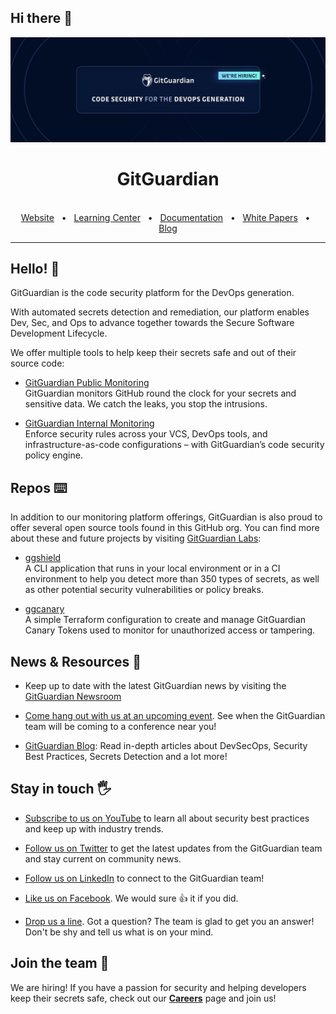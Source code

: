 ## Hi there 👋


![GitGuardian](https://raw.githubusercontent.com/GitGuardian/.github/main/profile/GitGuardian-Banner-1500x500.jpeg)

<div align="center">
  <h1>GitGuardian</h1>

  <br />
  <a href="https://www.gitguardian.com/">Website</a>
  <span>&nbsp;&nbsp;•&nbsp;&nbsp;</span>
  <a href="https://www.gitguardian.com/secrets-detection">Learning Center</a>
  <span>&nbsp;&nbsp;•&nbsp;&nbsp;</span>
  <a href="https://docs.gitguardian.com/">Documentation</a>
  <span>&nbsp;&nbsp;•&nbsp;&nbsp;</span>
  <a href="https://www.gitguardian.com/resources?t=white-papers">White Papers</a>
  <span>&nbsp;&nbsp;•&nbsp;&nbsp;</span>
  <a href="https://blog.gitguardian.com/">Blog</a>
  <br />
  <hr />
</div>

## Hello! 👋 

GitGuardian is the code security platform for the DevOps generation.

With automated secrets detection and remediation, our platform enables Dev, Sec, and Ops to advance together towards the Secure Software Development Lifecycle.

We offer multiple tools to help keep their secrets safe and out of their source code:

- [GitGuardian Public Monitoring](https://www.gitguardian.com/monitor-public-github-for-secrets) <br> GitGuardian monitors GitHub round the clock for your secrets and sensitive data. We catch the leaks, you stop the intrusions.

- [GitGuardian Internal Monitoring](https://www.gitguardian.com/monitor-internal-repositories-for-secrets) <br> Enforce security rules across your VCS, DevOps tools, and infrastructure-as-code configurations – with GitGuardian’s code security policy engine.

## Repos ⌨️

In addition to our monitoring platform offerings, GitGuardian is also proud to offer several open source tools found in this GitHub org.  You can find more about these and future projects by visiting [GitGuardian Labs](https://labs.gitguardian.com/):

- [ggshield](https://github.com/GitGuardian/ggshield) <br> A CLI application that runs in your local environment or in a CI environment to help you detect more than 350 types of secrets, as well as other potential security vulnerabilities or policy breaks.

- [ggcanary](https://github.com/GitGuardian/ggcanary) <br> A simple Terraform configuration to create and manage GitGuardian Canary Tokens used to monitor for unauthorized access or tampering. 



## News & Resources 📰

- Keep up to date with the latest GitGuardian news by visiting the [GitGuardian Newsroom](https://www.gitguardian.com/newsroom)

- [Come hang out with us at an upcoming event](https://www.gitguardian.com/events). See when the GitGuardian team will be coming to a conference near you! 

- [GitGuardian Blog](https://blog.gitguardian.com/): Read in-depth articles about DevSecOps, Security Best Practices, Secrets Detection and a lot more! 


## Stay in touch 🖐

- [Subscribe to us on YouTube](https://www.youtube.com/channel/UCHGxYyzf4eXzpMz5kyqVZSQ) to learn all about security best practices and keep up with industry trends.

- [Follow us on Twitter](https://twitter.com/gitguardian) to get the latest updates from the GitGuardian team and stay current on community news.

- [Follow us on LinkedIn](https://www.linkedin.com/company/gitguardian) to connect to the GitGuardian team!

- [Like us on Facebook](https://www.facebook.com/GitGuardian/). We would sure 👍 it if you did. 

- [Drop us a line](https://www.gitguardian.com/contact-us). Got a question? The team is glad to get you an answer!  Don't be shy and tell us what is on your mind. 


## Join the team 💪 

We are hiring! If you have a passion for security and helping developers keep their secrets safe, check out our [**Careers**](https://www.gitguardian.com/careers) page and join us!

